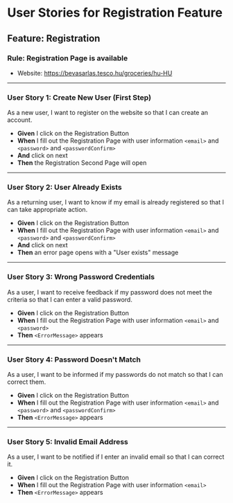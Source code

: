 # User Stories for Registration Feature

## Feature: Registration

### Rule: Registration Page is available

- Website: https://bevasarlas.tesco.hu/groceries/hu-HU


---

### User Story 1: Create New User (First Step)
As a new user, I want to register on the website so that I can create an account.

- **Given** I click on the Registration Button
- **When** I fill out the Registration Page with user information `<email>` and `<password>` and `<passwordConfirm>`
- **And** click on next
- **Then** the Registration Second Page will open


---

### User Story 2: User Already Exists
As a returning user, I want to know if my email is already registered so that I can take appropriate action.

- **Given** I click on the Registration Button
- **When** I fill out the Registration Page with user information `<email>` and `<password>` and `<passwordConfirm>`
- **And** click on next
- **Then** an error page opens with a "User exists" message


---

### User Story 3: Wrong Password Credentials
As a user, I want to receive feedback if my password does not meet the criteria so that I can enter a valid password.

- **Given** I click on the Registration Button
- **When** I fill out the Registration Page with user information `<email>` and `<password>`
- **Then** `<ErrorMessage>` appears

---

### User Story 4: Password Doesn't Match
As a user, I want to be informed if my passwords do not match so that I can correct them.

- **Given** I click on the Registration Button
- **When** I fill out the Registration Page with user information `<email>` and `<password>` and `<passwordConfirm>`
- **Then** `<ErrorMessage>` appears

---

### User Story 5: Invalid Email Address
As a user, I want to be notified if I enter an invalid email so that I can correct it.

- **Given** I click on the Registration Button
- **When** I fill out the Registration Page with user information `<email>`
- **Then** `<ErrorMessage>` appears


